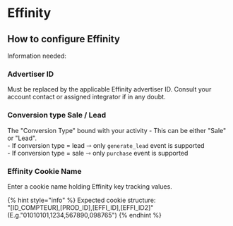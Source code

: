 # Effinity

## How to configure Effinity

Information needed:

### Advertiser ID

Must be replaced by the applicable Effinity advertiser ID. Consult your account contact or assigned integrator if in any doubt.

### Conversion type Sale / Lead

The "Conversion Type" bound with your activity - This can be either "Sale" or "Lead".\
\- If conversion type = lead ⇾ only `generate_lead` event is supported\
\- If conversion type = sale ⇾ only `purchase` event is supported

### Effinity Cookie Name

Enter a cookie name holding Effinity key tracking values.

{% hint style="info" %}
Expected cookie structure:\
"\[ID\_COMPTEUR],\[PROD\_ID],\[EFFI\_ID],\[EFFI\_ID2]" (E.g."01010101,1234,567890,098765")
{% endhint %}
